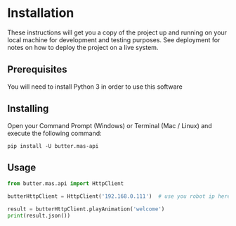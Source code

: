 # Installation

These instructions will get you a copy of the project up and running on your local machine for development and testing purposes. See deployment for notes on how to deploy the project on a live system.

## Prerequisites

You will need to install Python 3 in order to use this software

## Installing

Open your Command Prompt (Windows) or Terminal (Mac / Linux) and execute the following command:

`pip install -U butter.mas-api`

## Usage

```python
from butter.mas.api import HttpClient

butterHttpClient = HttpClient('192.168.0.111')  # use you robot ip here

result = butterHttpClient.playAnimation('welcome')
print(result.json())
```
